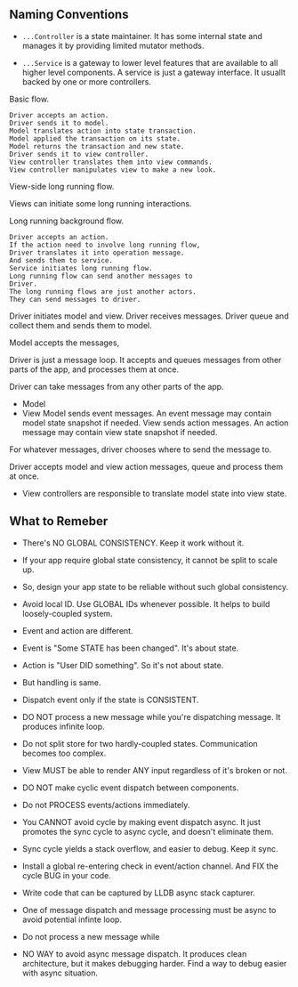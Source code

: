 


Naming Conventions
------------------

- `...Controller` is a state maintainer. It has some internal state
  and manages it by providing limited mutator methods.

- `...Service` is a gateway to lower level features that are 
  available to all higher level components.
  A service is just a gateway interface. It usuallt backed by one or
  more controllers.











































Basic flow.

    Driver accepts an action.
    Driver sends it to model.
    Model translates action into state transaction.
    Model applied the transaction on its state.
    Model returns the transaction and new state.
    Driver sends it to view controller.
    View controller translates them into view commands.
    View controller manipulates view to make a new look.

View-side long running flow.


Views can initiate some long running interactions.

Long running background flow.

    Driver accepts an action.
    If the action need to involve long running flow, 
    Driver translates it into operation message.
    And sends them to service.
    Service initiates long running flow.
    Long running flow can send another messages to 
    Driver.
    The long running flows are just another actors.
    They can send messages to driver.


    


Driver initiates model and view.
Driver receives messages. Driver queue and collect them
and sends them to model.

Model accepts the messages, 


Driver is just a message loop. It accepts and queues messages 
from other parts of the app, and processes them at once.

Driver can take messages from any other parts of the app. 
- Model
- View
Model sends event messages. An event message may contain model
state snapshot if needed.
View sends action messages. An action message may contain view
state snapshot if needed.

For whatever messages, driver chooses where to send the message
to. 


Driver accepts model and view action messages, queue and process 
them at once.

- View controllers are responsible to translate model state into
  view state.

























What to Remeber
---------------
- There's NO GLOBAL CONSISTENCY. Keep it work without it.
- If your app require global state consistency, it cannot
be split to scale up.
- So, design your app state to be reliable without such
global consistency.
- Avoid local ID. Use GLOBAL IDs whenever possible. 
It helps to build loosely-coupled system.
- Event and action are different. 
- Event is "Some STATE has been changed". It's about state.
- Action is "User DID something". So it's not about state.
- But handling is same.
- Dispatch event only if the state is CONSISTENT.
- DO NOT process a new message while you're dispatching message.
It produces infinite loop.
- Do not split store for two hardly-coupled states.
Communication becomes too complex.
- View MUST be able to render ANY input regardless of it's 
broken or not.  
- DO NOT make cyclic event dispatch between components.
- Do not PROCESS events/actions immediately.
- You CANNOT avoid cycle by making event dispatch async.
It just promotes the sync cycle to async cycle, and doesn't
eliminate them. 
- Sync cycle yields a stack overflow, and easier to debug.
Keep it sync.
- Install a global re-entering check in event/action channel.
And FIX the cycle BUG in your code.
- Write code that can be captured by LLDB async stack capturer.

- One of message dispatch and message processing must be async to
avoid potential infinte loop.
- Do not process a new message while

- NO WAY to avoid async message dispatch. It produces clean 
architecture, but it makes debugging harder. Find a way to
debug easier with async situation.






















